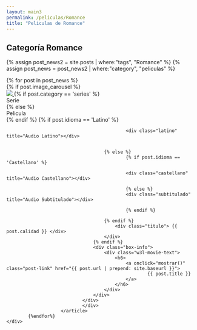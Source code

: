 ```yaml
---
layout: main3
permalink: /peliculas/Romance
title: "Peliculas de Romance"
---
```


<main class="home" id="post" role="main" itemprop="mainContentOfPage" itemscope="itemscope" itemtype="http://schema.org/Blog">

 <div cold-md="12">
    <h2 class="top_h3"> Categoría Romance </h2>
  </div>
 
   {% assign post_news2 = site.posts | where:"tags", "Romance" %}
   {% assign post_news = post_news2 | where:"category", "peliculas" %}
    <div id="grid" class="row flex-grid">
       {% for post in post_news %}
        <article data-toggle="tooltip" data-html="true" data-placement="bottom" class="box-item col-xs-4 col-sm-3 col-md-2 col-lg-2" itemscope="itemscope" itemtype="http://schema.org/BlogPosting" itemprop="blogPost">
                                <div class="box">
                                <div class="box-body">
                                    {% if post.image_carousel %}
                                        <div class="cover">
                                            <a onclick="mostrar()" href="{{ post.url | prepend: site.baseurl }}">
                                            <img src="https://res.cloudinary.com/imbriitneysam/image/upload/v1537239672/placeholder-min.png" data-url="{{ post.image_carousel }}" class="preload">
                                            </a>
                                            {% if post.category == 'series' %}
                                                <div class="series"> Serie </div>
                                                {% else %}
                                                <div class="peliculas"> Pelicula </div>
                                                {% endif %}
                                                {% if post.idioma == 'Latino' %}

                                                <div class="latino" title="Audio Latino"></div>


                                        {% else %}
                                                {% if post.idioma == 'Castellano' %}

                                                <div class="castellano" title="Audio Castellano"></div>

                                                {% else %}
                                                <div class="subtitulado" title="Audio Subtitulado"></div>

                                                {% endif %}

										{% endif %}
                                            <div class="titulo"> {{ post.calidad }} </div>
                                        </div>
                                    {% endif %}
                                    <div class="box-info">
                                        <div class="w3l-movie-text">
                                            <h6>
                                                <a onclick="mostrar()" class="post-link" href="{{ post.url | prepend: site.baseurl }}">
                                                        {{ post.title }}
                                                </a>
                                            </h6>
                                        </div>
                                    </div>
                                </div>
                                </div>
                        </article>
            {%endfor%}
    </div>


</main>